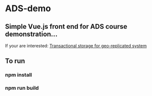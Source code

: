 # ADS-demo

## Simple Vue.js front end for ADS course demonstration...
   If your are interested: [Transactional storage for geo-replicated system](http://www.news.cs.nyu.edu/~jinyang/pub/walter-sosp11.pdf)
   
## To run
###   npm install
###   npm run build
